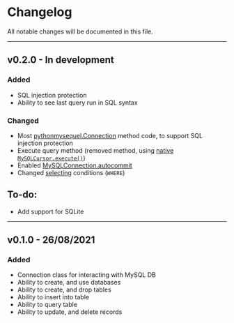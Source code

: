 # Changelog
All notable changes will be documented in this file.

---

## v0.2.0 - In development
### Added
- SQL injection protection
- Ability to see last query run in SQL syntax

### Changed
- Most [pythonmysequel.Connection](https://jasonli0616.github.io/PythonMySequel/#/api_reference/connection) method code, to support SQL injection protection
- Execute query method (removed method, using [native `MySQLCursor.execute()`](https://dev.mysql.com/doc/connector-python/en/connector-python-api-mysqlcursor-execute.html))
- Enabled [MySQLConnection.autocommit](https://dev.mysql.com/doc/connector-python/en/connector-python-api-mysqlconnection-autocommit.html)
- Changed [selecting](https://jasonli0616.github.io/PythonMySequel/#/getting_started/examples/query) conditions (`WHERE`)

## To-do:
- Add support for SQLite

---

## v0.1.0 - 26/08/2021
### Added
- Connection class for interacting with MySQL DB
- Ability to create, and use databases
- Ability to create, and drop tables
- Ability to insert into table
- Ability to query table
- Ability to update, and delete records